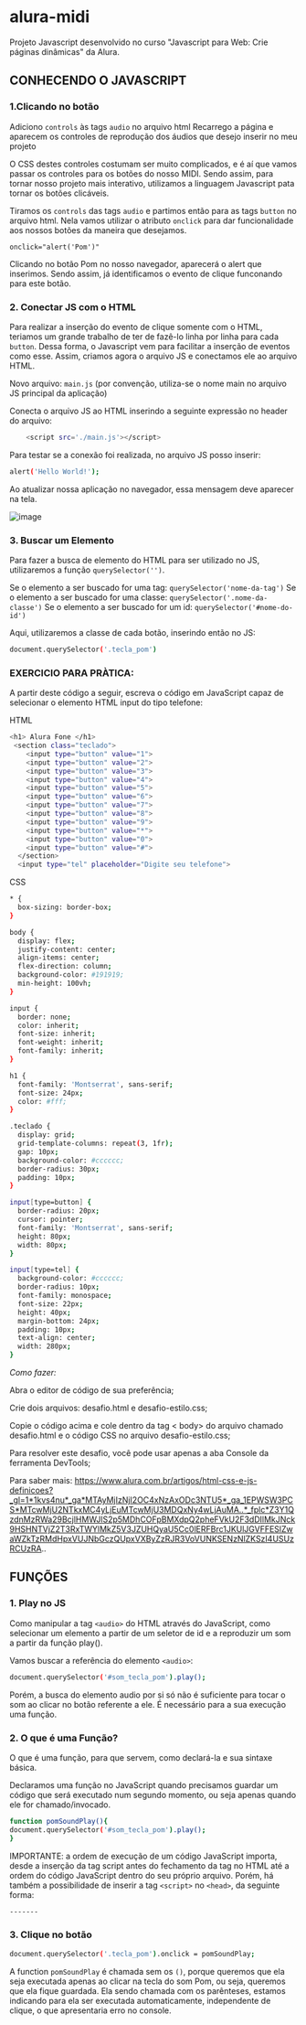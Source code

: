 # alura-midi
Projeto Javascript desenvolvido no curso "Javascript para Web: Crie páginas dinâmicas" da Alura.

## CONHECENDO O JAVASCRIPT

### 1.Clicando no botão

Adiciono ``controls`` às tags ``audio`` no arquivo html
Recarrego a página e aparecem os controles de reprodução dos áudios que desejo inserir no meu projeto

O CSS destes controles costumam ser muito complicados, e é aí que vamos passar os controles para os botões do nosso MIDI. Sendo assim, para tornar nosso projeto mais interativo, utilizamos a linguagem Javascript pata tornar os botões clicáveis.

Tiramos os ``controls`` das tags ``audio`` e partimos então para as tags ``button`` no arquivo html. Nela vamos utilizar o atributo ``onclick`` para dar funcionalidade aos nossos botões da maneira que desejamos.

``onclick="alert('Pom')"``

Clicando no botão Pom no nosso navegador, aparecerá o alert que inserimos. Sendo assim, já identificamos o evento de clique funconando para este botão.

### 2. Conectar JS com o HTML

  Para realizar a inserção do evento de clique somente com o HTML, teriamos um grande trabalho de ter de fazê-lo linha por linha para cada ``button``.
  Dessa forma, o Javascript vem para facilitar a inserção de eventos como esse. Assim, criamos agora o arquivo JS e conectamos ele ao arquivo HTML.

  Novo arquivo: ``main.js`` (por convenção, utiliza-se o nome main no arquivo JS principal da aplicação)

  Conecta o arquivo JS ao HTML inserindo a seguinte expressão no header do arquivo:
  
  ```bash
      <script src='./main.js'></script>
  ```
Para testar se a conexão foi realizada, no arquivo JS posso inserir:
 
  ```bash
alert('Hello World!');
```

Ao atualizar nossa aplicação no navegador, essa mensagem deve aparecer na tela.

![image](https://github.com/FlavianaFXT/alura-midi/assets/113718720/b06f1c1e-2087-48e3-9640-07d9ca4cfbba)

### 3. Buscar um Elemento

  Para fazer a busca de elemento do HTML para ser utilizado no JS, utilizaremos a função ``querySelector('')``.

  Se o elemento a ser buscado for uma tag: ``querySelector('nome-da-tag')``
  Se o elemento a ser buscado for uma classe: ``querySelector('.nome-da-classe')``
  Se o elemento a ser buscado for um id: ``querySelector('#nome-do-id')``

  Aqui, utilizaremos a classe de cada botão, inserindo então no JS:

  ```bash
document.querySelector('.tecla_pom')
```

### EXERCICIO PARA PRÀTICA:

A partir deste código a seguir, escreva o código em JavaScript capaz de selecionar o elemento HTML input do tipo telefone:

HTML
```bash
<h1> Alura Fone </h1>
 <section class="teclado">
    <input type="button" value="1">
    <input type="button" value="2">
    <input type="button" value="3">
    <input type="button" value="4">
    <input type="button" value="5">
    <input type="button" value="6">
    <input type="button" value="7">
    <input type="button" value="8">
    <input type="button" value="9">
    <input type="button" value="*">
    <input type="button" value="0">
    <input type="button" value="#">
  </section>
  <input type="tel" placeholder="Digite seu telefone">
```

CSS

```bash
* {
  box-sizing: border-box;
}

body {
  display: flex;
  justify-content: center;
  align-items: center;
  flex-direction: column;
  background-color: #191919;
  min-height: 100vh;
}

input {
  border: none;
  color: inherit;
  font-size: inherit;
  font-weight: inherit;
  font-family: inherit;
}

h1 {
  font-family: 'Montserrat', sans-serif;
  font-size: 24px;
  color: #fff;
}

.teclado {
  display: grid;
  grid-template-columns: repeat(3, 1fr);
  gap: 10px; 
  background-color: #cccccc;
  border-radius: 30px;
  padding: 10px;
}

input[type=button] {
  border-radius: 20px;
  cursor: pointer;
  font-family: 'Montserrat', sans-serif;
  height: 80px;
  width: 80px;
}

input[type=tel] {
  background-color: #cccccc;
  border-radius: 10px;
  font-family: monospace;
  font-size: 22px;
  height: 40px;
  margin-bottom: 24px;
  padding: 10px;
  text-align: center;
  width: 280px;
}
```

*Como fazer:*

Abra o editor de código de sua preferência;

Crie dois arquivos: desafio.html e desafio-estilo.css;

Copie o código acima e cole dentro da tag < body> do arquivo chamado desafio.html e o código CSS no arquivo desafio-estilo.css;

Para resolver este desafio, você pode usar apenas a aba Console da ferramenta DevTools;

Para saber mais: https://www.alura.com.br/artigos/html-css-e-js-definicoes?_gl=1*1kvs4nu*_ga*MTAyMjIzNjI2OC4xNzAxODc3NTU5*_ga_1EPWSW3PCS*MTcwMjU2NTkxMC4yLjEuMTcwMjU3MDQxNy4wLjAuMA..*_fplc*Z3Y1QzdnMzRWa29BcjlHMWJlS2p5MDhCOFpBMXdpQ2pheFVkU2F3dDIlMkJNck9HSHNTVjZ2T3RxTWYlMkZ5V3JZUHQyaU5Cc0lERFBrc1JKUlJGVFFESlZwaWZkTzRMdHpxVUJNbGczQUpxVXByZzRJR3VoVUNKSENzNlZKSzI4USUzRCUzRA..

## FUNÇÕES

### 1. Play no JS

Como manipular a tag  ``<audio>`` do HTML através do JavaScript, como selecionar um elemento a partir de um seletor de id e a reproduzir um som a partir da função play(). 

Vamos buscar a referência do elemento ``<audio>``:

```bash
document.querySelector('#som_tecla_pom').play();
```

Porém, a busca do elemento audio por si só não é suficiente para tocar o som ao clicar no botão referente a ele. É necessário para a sua execução uma função.


### 2. O que é uma Função?

O que é uma função, para que servem, como declará-la e sua sintaxe básica. 

Declaramos uma função no JavaScript quando precisamos guardar um código que será executado num segundo momento, ou seja apenas quando ele for chamado/invocado.

```bash
function pomSoundPlay(){
document.querySelector('#som_tecla_pom').play();
}
```

IMPORTANTE: a ordem de execução de um código JavaScript importa, desde a inserção da tag script antes do fechamento da tag </body> no HTML até a ordem do código JavaScript dentro do seu próprio arquivo.
Porém, há também a possibilidade de inserir a tag ``<script>`` no ``<head>``, da seguinte forma:

```bash
-------
```

### 3. Clique no botão

```bash
document.querySelector('.tecla_pom').onclick = pomSoundPlay;
```

A function ``pomSoundPlay`` é chamada sem os ``()``, porque queremos que ela seja executada apenas ao clicar na tecla do som Pom, ou seja, queremos que ela fique guardada. Ela sendo chamada com os parênteses, estamos indicando para ela ser executada automaticamente, independente de clique, o que apresentaria erro no console.




  

